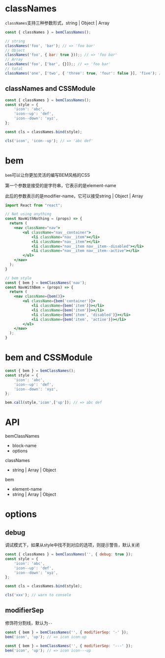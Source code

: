 # classNames

`classNames`支持三种参数形式，string | Object | Array

```js
const { classNames } = bemClassNames();

// string
classNames('foo', 'bar'); // => 'foo bar'
// Object
classNames('foo', { bar: true }));; // => 'foo bar'
// Array
classNames('foo', ['bar', {}]);; // => 'foo bar'
// total
classNames('one', ['two', { 'three': true, 'four': false }], 'five'); // => 'one two three five'
```



## classNames and CSSModule

```jsx
const { classNames } = bemClassNames();
const style = {
    'icon': 'abc',
    'icon--up': 'def',
    'icon--down': 'xyz',
};

const cls = classNames.bind(style);

cls('icon', 'icon--up'); // => 'abc def'
```



# bem

`bem`可以让你更加灵活的编写BEM风格的CSS

第一个参数是接受的是字符串，它表示的是element-name

此后的参数表示的是modifier-name，它可以接受string | Object | Array

```jsx
import React from "react";

// Not using anything
const NavWithNothing = (props) => {
  return (
    <nav className="nav">
        <ul className="nav__container">
            <li className="nav__item"></li>
            <li className="nav__item"></li>
            <li className="nav__item nav__item--disabled"></li>
            <li className="nav__item nav__item--active"></li>
        </ul>
    </nav>
  );
}

// bem style
const { bem } = bemClassNames('nav');
const NavWithBem = (props) => {
  return (
    <nav className={bem()}>
        <ul className={bem('container')}>
            <li className={bem('item')}></li>
            <li className={bem('item')}></li>
            <li className={bem('item', 'disabled')}></li>
            <li className={bem('item', 'active')}></li>
        </ul>
    </nav>
  );
}
```





# bem and CSSModule

```jsx
const { bem } = bemClassNames();
const style = {
    'icon': 'abc',
    'icon--up': 'def',
    'icon--down': 'xyz',
};

bem.call(style,'icon',['up']); // => abc def
```



# API

bemClassNames

* block-name
* options

classNames

* string | Array | Object

bem

* element-name
* string | Array | Object



# options

## debug

调试模式下，如果从style中找不到对应的选项，则提示警告，默认关闭

```js
const { classNames } = bemClassNames('', { debug: true });
const style = {
    'icon': 'abc',
    'icon--up': 'def',
    'icon--down': 'xyz',
};

const cls = classNames.bind(style);

cls('xxx'); // warn to console
```

## modifierSep

修饰符分割线，默认为`--`

```js
const { bem } = bemClassNames('', { modifierSep: '-' });
bem('icon', 'up'); // => icon icon-up

const { bem } = bemClassNames('', { modifierSep: '---' });
bem('icon', 'up'); // => icon icon---up
```

